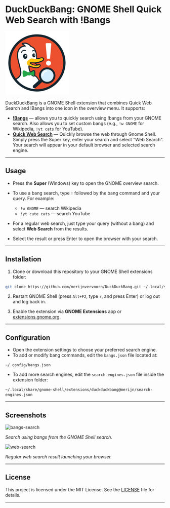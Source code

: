 # DuckDuckBang: GNOME Shell Quick Web Search with !Bangs

<img src="bang.png" alt="DuckDuckBang Logo" width="200"/>

DuckDuckBang is a GNOME Shell extension that combines Quick Web Search and !Bangs into one icon in the overview menu. It supports:

* [**!Bangs**](https://github.com/suvanbanerjee/gnome-bangs) — allows you to quickly search using !bangs from your GNOME search. Also allows you to set custom bangs (e.g., `!w GNOME` for Wikipedia, `!yt cats` for YouTube).
* [**Quick Web Search**](https://gitlab.com/chet-buddy/quick-web-search) — Quickly browse the web through Gnome Shell. Simply press the Super key, enter your search and select "Web Search". Your search will appear in your default browser and selected search engine.

---

## Usage

* Press the **Super** (Windows) key to open the GNOME overview search.
* To use a bang search, type `!` followed by the bang command and your query. For example:

  * `!w GNOME` — search Wikipedia
  * `!yt cute cats` — search YouTube
* For a regular web search, just type your query (without a bang) and select **Web Search** from the results.
* Select the result or press Enter to open the browser with your search.

---

## Installation

1. Clone or download this repository to your GNOME Shell extensions folder:

```bash
git clone https://github.com/merijnvervoorn/DuckDuckBang.git ~/.local/share/gnome-shell/extensions/duckduckbang@merijn
```

2. Restart GNOME Shell (press `Alt+F2`, type `r`, and press Enter) or log out and log back in.

3. Enable the extension via **GNOME Extensions** app or [extensions.gnome.org](https://extensions.gnome.org/).

---

## Configuration

* Open the extension settings to choose your preferred search engine.
* To add or modify bang commands, edit the `bangs.json` file located at:

```
~/.config/bangs.json
```

* To add more search engines, edit the `search-engines.json` file inside the extension folder:

```
~/.local/share/gnome-shell/extensions/duckduckbang@merijn/search-engines.json
```

---

## Screenshots

![bangs-search](https://github.com/user-attachments/assets/c5a33fa2-2efc-41c2-b152-9ef8f052de72)

*Search using bangs from the GNOME Shell search.*

![web-search](https://github.com/user-attachments/assets/a9456623-3a24-4223-8103-14e6d63cc001)

*Regular web search result launching your browser.*

---

## License

This project is licensed under the MIT License. See the [LICENSE](LICENSE) file for details.

---

